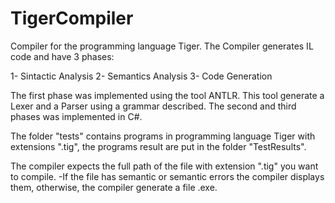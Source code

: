 # TigerCompiler

Compiler for the programming language Tiger.
The Compiler generates IL code and have 3 phases:

1- Sintactic Analysis 2- Semantics Analysis 3- Code Generation

The first phase was implemented using the tool ANTLR. This tool generate a Lexer and a Parser using a grammar described. The second and third phases was implemented in C#.

The folder "tests" contains programs in programming language Tiger with extensions ".tig", the programs result are put in the folder "TestResults".

The compiler expects the full path of the file with extension ".tig" you want to compile. -If the file has semantic or semantic errors the compiler displays them, otherwise, the compiler generate a file .exe.
